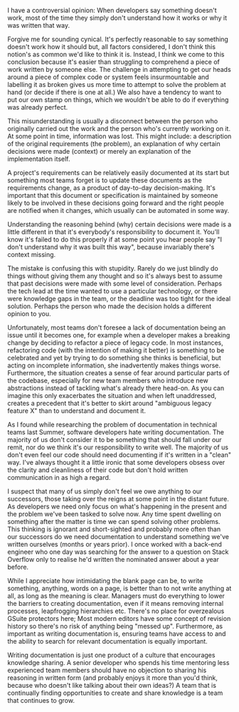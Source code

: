 I have a controversial opinion: When developers say something doesn't work, most of the time they simply don't understand how it works or why it was written that way.

Forgive me for sounding cynical. It's perfectly reasonable to say something doesn't work how it should but, all factors considered, I don't think this notion's as common we'd like to think it is. Instead, I think we come to this conclusion because it's easier than struggling to comprehend a piece of work written by someone else. The challenge in attempting to get our heads around a piece of complex code or system feels insurmountable and labelling it as broken gives us more time to attempt to solve the problem at hand (or decide if there is one at all.) We also have a tendency to want to put our own stamp on things, which we wouldn't be able to do if everything was already perfect.

This misunderstanding is usually a disconnect between the person who originally carried out the work and the person who's currently working on it. At some point in time, information was lost. This might include: a description of the original requirements (the problem), an explanation of why certain decisions were made (context) or merely an explanation of the implementation itself.

A project's requirements can be relatively easily documented at its start but something most teams forget is to update these documents as the requirements change, as a product of day-to-day decision-making. It's important that this document or specification is maintained by someone likely to be involved in these decisions going forward and the right people are notified when it changes, which usually can be automated in some way.

Understanding the reasoning behind (why) certain decisions were made is a little different in that it's everybody's responsibility to document it. You'll know it's failed to do this properly if at some point you hear people say "I don't understand why it was built this way", because invariably there's context missing.

The mistake is confusing this with stupidity. Rarely do we just blindly do things without giving them any thought and so it's always best to assume that past decisions were made with some level of consideration. Perhaps the tech lead at the time wanted to use a particular technology, or there were knowledge gaps in the team, or the deadline was too tight for the ideal solution. Perhaps the person who made the decision holds a different opinion to you.

Unfortunately, most teams don't foresee a lack of documentation being an issue until it becomes one, for example when a developer makes a breaking change by deciding to refactor a piece of legacy code. In most instances, refactoring code (with the intention of making it better) is something to be celebrated and yet by trying to do something she thinks is beneficial, but acting on incomplete information, she inadvertently makes things worse. Furthermore, the situation creates a sense of fear around particular parts of the codebase, especially for new team members who introduce new abstractions instead of tackling what's already there head-on. As you can imagine this only exacerbates the situation and when left unaddressed, creates a precedent that it's better to skirt around "ambiguous legacy feature X" than to understand and document it.

As I found while researching the problem of documentation in technical teams last Summer, software developers hate writing documentation. The majority of us don't consider it to be something that should fall under our remit, nor do we think it's our responsibility to write well. The majority of us don't even feel our code should need documenting if it's written in a "clean" way. I've always thought it a little ironic that some developers obsess over the clarity and cleanliness of their code but don't hold written communication in as high a regard.

I suspect that many of us simply don't feel we owe anything to our successors, those taking over the reigns at some point in the distant future. As developers we need only focus on what's happening in the present and the problem we've been tasked to solve now. Any time spent dwelling on something after the matter is time we can spend solving other problems. This thinking is ignorant and short-sighted and probably more often than our successors do we need documentation to understand something we've written ourselves (months or years prior). I once worked with a back-end engineer who one day was searching for the answer to a question on Stack Overflow only to realise he'd written the nominated answer about a year before.

While I appreciate how intimidating the blank page can be, to write something, anything, words on a page, is better than to not write anything at all, as long as the meaning is clear. Managers must do everything to lower the barriers to creating documentation, even if it means removing internal processes, leapfrogging hierarchies etc. There's no place for overzealous GSuite protectors here; Most modern editors have some concept of revision history so there's no risk of anything being "messed up". Furthermore, as important as writing documentation is, ensuring teams have access to and the ability to search for relevant documentation is equally important.

Writing documentation is just one product of a culture that encourages knowledge sharing. A senior developer who spends his time mentoring less experienced team members should have no objection to sharing his reasoning in written form (and probably enjoys it more than you'd think, because who doesn't like talking about their own ideas?) A team that is continually finding opportunities to create and share knowledge is a team that continues to grow.